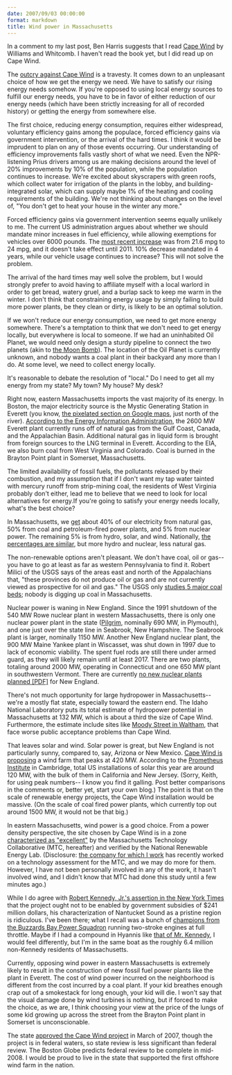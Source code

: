 ```yaml
---
date: 2007/09/03 00:00:00
format: markdown
title: Wind power in Massachusetts
---
```

In a comment to my last post, Ben Harris suggests that I read <a href="http://capewindbook.typepad.com/blog/about_the_book/index.html">Cape Wind</a> by Williams and Whitcomb. I haven't read the book yet, but I did read up on Cape Wind.

The <a href="http://www.climatecrisiscoalition.org/NYT-12-16-05.html">outcry against Cape Wind</a> is a travesty. It comes down to an unpleasant choice of how we get the energy we need. We have to satisfy our rising energy needs somehow. If you're opposed to using local energy sources to fulfill our energy needs, you have to be in favor of either reduction of our energy needs (which have been strictly increasing for all of recorded history) or getting the energy from somewhere else.

The first choice, reducing energy consumption, requires either widespread, voluntary efficiency gains among the populace, forced efficiency gains via government intervention, or the arrival of the hard times. I think it would be imprudent to plan on any of those events occurring. Our understanding of efficiency improvements falls vastly short of what we need. Even the NPR-listening Prius drivers among us are making decisions around the level of 20% improvements by 10% of the population, while the population continues to increase. We're excited about skyscrapers with green roofs, which collect water for irrigation of the plants in the lobby, and building-integrated solar, which can supply maybe 1% of the heating and cooling requirements of the building. We're not thinking about changes on the level of, "You don't get to heat your house in the winter any more."

Forced efficiency gains via government intervention seems equally unlikely to me. The current US administration argues about whether we should mandate minor increases in fuel efficiency, while allowing exemptions for vehicles over 6000 pounds. The <a href="http://www.dot.gov/affairs/dot4606.htm">most recent increase</a> was from 21.6 mpg to 24 mpg, and it doesn't take effect until 2011. 10% decrease mandated in 4 years, while our vehicle usage continues to increase? This will not solve the problem.

The arrival of the hard times may well solve the problem, but I would strongly prefer to avoid having to affiliate myself with a local warlord in order to get bread, watery gruel, and a burlap sack to keep me warm in the winter. I don't think that constraining energy usage by simply failing to build more power plants, be they clean or dirty, is likely to be an optimal solution.

If we won't reduce our energy consumption, we need to get more energy somewhere. There's a temptation to think that we don't need to get energy locally, but everywhere is local to someone. If we had an uninhabited Oil Planet, we would need only design a sturdy pipeline to connect the two planets (akin to <a href="http://media.www.virtualreporter.org/media/storage/paper456/news/2002/01/28/News/Former.Secretary.Of.Defense.William.Perry.Speaks.On.National.Security-170438.shtml">the Moon Bomb</a>). The location of the Oil Planet is currently unknown, and nobody wants a coal plant in their backyard any more than I do. At some level, we need to collect energy locally.

It's reasonable to debate the resolution of "local." Do I need to get all my energy from my state? My town? My house? My desk?

Right now, eastern Massachusetts imports the vast majority of its energy. In Boston, the major electricity source is the Mystic Generating Station in Everett (you know, <a href="http://maps.google.com/maps?f=q&hl=en&geocode=&q=everett,+ma&ie=UTF8&t=h&om=1&ll=42.391072,-71.065278&spn=0.006403,0.014495&z=17&iwloc=addr">the pixelated section on Google maps</a>, just north of the river). <a href="http://tonto.eia.doe.gov/state/state_energy_profiles.cfm?sid=MA">According to the Energy Information Administration</a>, the 2600 MW Everett plant currently runs off of natural gas from the Gulf Coast, Canada, and the Appalachian Basin. Additional natural gas in liquid form is brought from foreign sources to the LNG terminal in Everett. According to the EIA, we also burn coal from West Virginia and Colorado. Coal is burned in the Brayton Point plant in Somerset, Massachusetts.

The limited availability of fossil fuels, the pollutants released by their combustion, and my assumption that if I don't want my tap water tainted with mercury runoff from strip-mining coal, the residents of West Virginia probably don't either, lead me to believe that we need to look for local alternatives for energy.If you're going to satisfy your energy needs locally, what's the best choice?

In Massachusetts, we <a href="http://www.masstech.org/cleanenergy/important/fueldiversify.htm">get</a> about 40% of our electricity from natural gas, 50% from coal and petroleum-fired power plants, and 5% from nuclear power. The remaining 5% is from hydro, solar, and wind. Nationally, <a href="http://www.eia.doe.gov/cneaf/coal/page/special/fig4.html">the percentages are similar</a>, but more hydro and nuclear, less natural gas.

The non-renewable options aren't pleasant. We don't have coal, oil or gas-- you have to go at least as far as western Pennsylvania to find it. Robert Milici of the USGS says of the areas east and north of the Appalachians that, "these provinces do not produce oil or gas and are not currently viewed as prospective for oil and gas." The USGS only <a href="http://energy.usgs.gov/factsheets/nca/nca.html">studies 5 major coal beds</a>; nobody is digging up coal in Massachusetts.

Nuclear power is waning in New England. Since the 1991 shutdown of the 540 MW Rowe nuclear plant in western Massachusetts, there is only one nuclear power plant in the state (<a href="http://en.wikipedia.org/wiki/Pilgrim_Nuclear_Generating_Station">Pilgrim</a>, nominally 690 MW, in Plymouth), and one just over the state line in Seabrook, New Hampshire. The Seabrook plant is larger, nominally 1150 MW. Another New England nuclear plant, the 900 MW Maine Yankee plant in Wiscasset, was shut down in 1997 due to lack of economic viability. The spent fuel rods are still there under armed guard, as they will likely remain until at least 2017. There are two plants, totaling around 2000 MW, operating in Connecticut and one 650 MW plant in southwestern Vermont. There are currently <a href="http://www.nrc.gov/reactors/new-licensing/new-licensing-files/expected-new-rx-applications.pdf">no new nuclear plants planned [PDF]</a> for New England.

There's not much opportunity for large hydropower in Massachusetts-- we're a mostly flat state, especially toward the eastern end. The Idaho National Laboratory puts its total estimate of hydropower potential in Massachusetts at 132 MW, which is about a third the size of Cape Wind. Furthermore, the estimate include sites like <a href="http://hydropower.id.doe.gov/resourceassessment/app_d/index_states.shtml?ma56">Moody Street in Waltham</a>, that face worse public acceptance problems than Cape Wind.

That leaves solar and wind. Solar power is great, but New England is not particularly sunny, compared to, say, Arizona or New Mexico. <a href="http://www.capewind.org/article24.htm">Cape Wind is proposing</a> a wind farm that peaks at 420 MW. According to the <a href="http://www.seia.org/Year_in_Solar_2006.pdf">Prometheus Institute</a> in Cambridge, total US installations of solar this year are around 120 MW, with the bulk of them in California and New Jersey. (Sorry, Keith, for using peak numbers-- I know you find it galling. Post better comparisons in the comments or, better yet, start your own blog.) The point is that on the scale of renewable energy projects, the Cape Wind installation would be massive. (On the scale of coal fired power plants, which currently top out around 1500 MW, it would not be that big.)

In eastern Massachusetts, wind power is a good choice. From a power density perspective, the site chosen by Cape Wind is in a zone <a href="http://www.eere.energy.gov/windandhydro/windpoweringamerica/images/windmaps/ma_50m_800.jpg">characterized as "excellent"</a>  by the Massachusetts Technology Collaborative (MTC, hereafter) and verified by the National Renewable Energy Lab. (Disclosure: <a href="http://www.greenmountainengineering.com">the company for which I work</a> has recently worked on a technology assessment for the MTC, and we may do more for them. However, I have not been personally involved in any of the work, it hasn't involved wind, and I didn't know that MTC had done this study until a few minutes ago.)

While I do agree with <a href="http://www.climatecrisiscoalition.org/NYT-12-16-05.html">Robert Kennedy, Jr.'s assertion in the New York Times</a> that the project ought not to be enabled by government subsidies of $241 million dollars, his characterization of Nantucket Sound as a pristine region is ridiculous. I've been there; what I recall was a bunch of <a href="http://www.bbsps.net/images/daveboat9.jpg">champions from the Buzzards Bay Power Squadron</a> running two-stroke engines at full throttle. Maybe if I had a compound in Hyannis like <a href="http://travel.nytimes.com/2006/08/18/travel/escapes/18down.html">that of Mr. Kennedy</a>, I would feel differently, but I'm in the same boat as the roughly 6.4 million non-Kennedy residents of Massachusetts.

Currently, opposing wind power in eastern Massachusetts is extremely likely to result in the construction of new fossil fuel power plants like the plant in Everett. The cost of wind power incurred on the neighborhood is different from the cost incurred by a coal plant. If your kid breathes enough crap out of a smokestack for long enough, your kid will die. I won't say that the visual damage done by wind turbines is nothing, but if forced to make the choice, as we are, I think choosing your view at the price of the lungs of some kid growing up across the street from the Brayton Point plant in Somerset is unconscionable.

The state <a href="http://www.boston.com/news/local/massachusetts/articles/2007/03/31/cape_wind_moves_on_to_federal_review/">approved the Cape Wind project</a> in March of 2007, though the project is in federal waters, so state review is less significant than federal review. The Boston Globe predicts federal review to be complete in mid-2008. I would be proud to live in the state that supported the first offshore wind farm in the nation.
